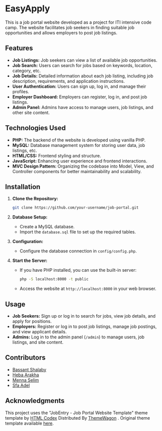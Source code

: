# EasyApply

This is a job portal website developed as a project for ITI intensive code camp. The website facilitates job seekers in finding suitable job opportunities and allows employers to post job listings.

## Features

- **Job Listings:** Job seekers can view a list of available job opportunities.
- **Job Search:** Users can search for jobs based on keywords, location, category, etc.
- **Job Details:** Detailed information about each job listing, including job description, requirements, and application instructions.
- **User Authentication:** Users can sign up, log in, and manage their profiles.
- **Employer Dashboard:** Employers can register, log in, and post job listings.
- **Admin Panel:** Admins have access to manage users, job listings, and other site content.

## Technologies Used

- **PHP:** The backend of the website is developed using vanilla PHP.
- **MySQL:** Database management system for storing user data, job listings, etc.
- **HTML/CSS:** Frontend styling and structure.
- **JavaScript:** Enhancing user experience and frontend interactions.
- **MVC Design Pattern:** Organizing the codebase into Model, View, and Controller components for better maintainability and scalability.

## Installation

1. **Clone the Repository:**
    ```bash
    git clone https://github.com/your-username/job-portal.git
    ```

2. **Database Setup:**
    - Create a MySQL database.
    - Import the `database.sql` file to set up the required tables.

3. **Configuration:**
    - Configure the database connection in `config/config.php`.

4. **Start the Server:**
    - If you have PHP installed, you can use the built-in server:
        ```bash
        php -S localhost:8000 -t public
        ```
    - Access the website at `http://localhost:8000` in your web browser.

## Usage

- **Job Seekers:** Sign up or log in to search for jobs, view job details, and apply for positions.
- **Employers:** Register or log in to post job listings, manage job postings, and view applicant details.
- **Admins:** Log in to the admin panel (`/admin`) to manage users, job listings, and site content.

## Contributors

- [Bassant Shalaby](https://github.com/BassantShalaby)
- [Heba Arakha](https://github.com/hebaArakha)
- [Menna Selim](https://github.com/mennakhalilselim)
- [Sfa Adel](https://github.com/SfaAdel)

## Acknowledgments

This project uses the "JobEntry - Job Portal Website Template" theme template by [HTML Codex](https://htmlcodex.com) Distributed By [ThemeWagon](https://themewagon.com) . Original theme template available [here](https://htmlcodex.com/job-portal-website-template).


